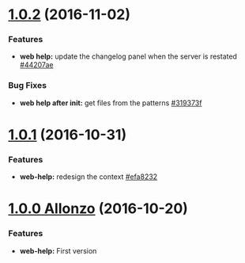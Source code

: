 <a name="1.0.2"></a>
# [1.0.2](https://github.com/CodeCorico/allons-y-web-help/compare/1.0.1...1.0.2) (2016-11-02)

### Features
* **web help:** update the changelog panel when the server is restated [#44207ae](https://github.com/CodeCorico/allons-y-web-help/commit/44207ae)

### Bug Fixes
* **web help after init:** get files from the patterns [#319373f](https://github.com/CodeCorico/allons-y-web-help/commit/319373f)

<a name="1.0.1"></a>
# [1.0.1](https://github.com/CodeCorico/allons-y-web-help/compare/1.0.0...1.0.1) (2016-10-31)

### Features
* **web-help:** redesign the context [#efa8232](https://github.com/CodeCorico/allons-y-web-help/commit/efa8232)

<a name="1.0.0"></a>
# [1.0.0 Allonzo](https://github.com/CodeCorico/allons-y-web-help/releases/tag/1.0.0) (2016-10-20)

### Features
* **web-help:** First version
